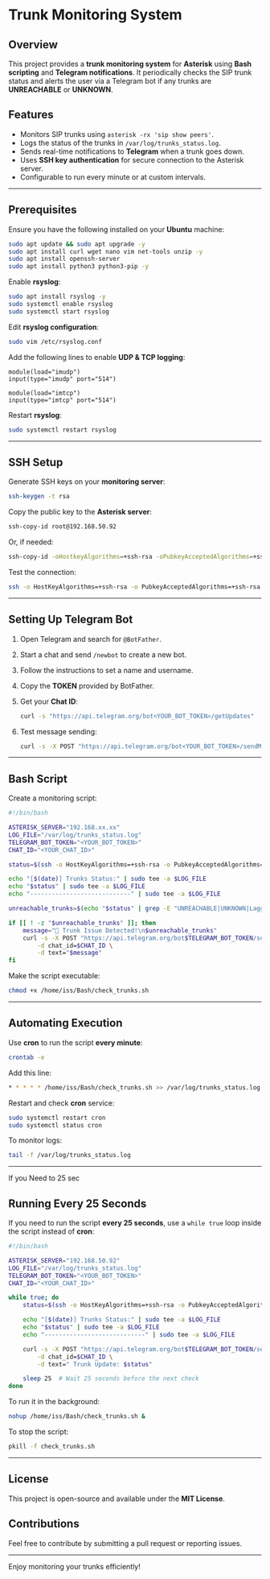 # Trunk Monitoring System

## Overview
This project provides a **trunk monitoring system** for **Asterisk** using **Bash scripting** and **Telegram notifications**. It periodically checks the SIP trunk status and alerts the user via a Telegram bot if any trunks are **UNREACHABLE** or **UNKNOWN**.

## Features
- Monitors SIP trunks using `asterisk -rx 'sip show peers'`.
- Logs the status of the trunks in `/var/log/trunks_status.log`.
- Sends real-time notifications to **Telegram** when a trunk goes down.
- Uses **SSH key authentication** for secure connection to the Asterisk server.
- Configurable to run every minute or at custom intervals.

---

## Prerequisites
Ensure you have the following installed on your **Ubuntu** machine:

```bash
sudo apt update && sudo apt upgrade -y
sudo apt install curl wget nano vim net-tools unzip -y
sudo apt install openssh-server
sudo apt install python3 python3-pip -y
```

Enable **rsyslog**:

```bash
sudo apt install rsyslog -y
sudo systemctl enable rsyslog
sudo systemctl start rsyslog
```

Edit **rsyslog configuration**:

```bash
sudo vim /etc/rsyslog.conf
```

Add the following lines to enable **UDP & TCP logging**:

```
module(load="imudp")
input(type="imudp" port="514")

module(load="imtcp")
input(type="imtcp" port="514")
```

Restart **rsyslog**:

```bash
sudo systemctl restart rsyslog
```

---

## SSH Setup
Generate SSH keys on your **monitoring server**:

```bash
ssh-keygen -t rsa
```

Copy the public key to the **Asterisk server**:

```bash
ssh-copy-id root@192.168.50.92
```

Or, if needed:

```bash
ssh-copy-id -oHostkeyAlgorithms=+ssh-rsa -oPubkeyAcceptedAlgorithms=+ssh-rsa root@192.168.50.92
```

Test the connection:

```bash
ssh -o HostKeyAlgorithms=+ssh-rsa -o PubkeyAcceptedAlgorithms=+ssh-rsa root@192.168.50.92
```

---

## Setting Up Telegram Bot
1. Open Telegram and search for `@BotFather`.
2. Start a chat and send `/newbot` to create a new bot.
3. Follow the instructions to set a name and username.
4. Copy the **TOKEN** provided by BotFather.
5. Get your **Chat ID**:
   
   ```bash
   curl -s "https://api.telegram.org/bot<YOUR_BOT_TOKEN>/getUpdates"
   ```

6. Test message sending:
   
   ```bash
   curl -s -X POST "https://api.telegram.org/bot<YOUR_BOT_TOKEN>/sendMessage" -d chat_id=<YOUR_CHAT_ID> -d text="Test message"
   ```

---

## Bash Script
Create a monitoring script:

```bash
#!/bin/bash

ASTERISK_SERVER="192.168.xx.xx"
LOG_FILE="/var/log/trunks_status.log"
TELEGRAM_BOT_TOKEN="<YOUR_BOT_TOKEN>"
CHAT_ID="<YOUR_CHAT_ID>"

status=$(ssh -o HostKeyAlgorithms=+ssh-rsa -o PubkeyAcceptedAlgorithms=+ssh-rsa root@$ASTERISK_SERVER "asterisk -rx 'sip show peers'")

echo "[$(date)] Trunks Status:" | sudo tee -a $LOG_FILE
echo "$status" | sudo tee -a $LOG_FILE
echo "----------------------------" | sudo tee -a $LOG_FILE

unreachable_trunks=$(echo "$status" | grep -E "UNREACHABLE|UNKNOWN|Lagged")

if [[ ! -z "$unreachable_trunks" ]]; then
    message="🚨 Trunk Issue Detected!\n$unreachable_trunks"
    curl -s -X POST "https://api.telegram.org/bot$TELEGRAM_BOT_TOKEN/sendMessage" \
        -d chat_id=$CHAT_ID \
        -d text="$message"
fi
```

Make the script executable:

```bash
chmod +x /home/iss/Bash/check_trunks.sh
```

---

## Automating Execution
Use **cron** to run the script **every minute**:

```bash
crontab -e
```

Add this line:

```bash
* * * * * /home/iss/Bash/check_trunks.sh >> /var/log/trunks_status.log 2>&1
```

Restart and check **cron** service:

```bash
sudo systemctl restart cron
sudo systemctl status cron
```

To monitor logs:

```bash
tail -f /var/log/trunks_status.log
```

---
If you Need to 25 sec

## Running Every 25 Seconds
If you need to run the script **every 25 seconds**, use a `while true` loop inside the script instead of **cron**:

```bash
#!/bin/bash

ASTERISK_SERVER="192.168.50.92"
LOG_FILE="/var/log/trunks_status.log"
TELEGRAM_BOT_TOKEN="<YOUR_BOT_TOKEN>"
CHAT_ID="<YOUR_CHAT_ID>"

while true; do
    status=$(ssh -o HostKeyAlgorithms=+ssh-rsa -o PubkeyAcceptedAlgorithms=+ssh-rsa root@$ASTERISK_SERVER "asterisk -rx 'sip show peers'")

    echo "[$(date)] Trunks Status:" | sudo tee -a $LOG_FILE
    echo "$status" | sudo tee -a $LOG_FILE
    echo "----------------------------" | sudo tee -a $LOG_FILE

    curl -s -X POST "https://api.telegram.org/bot$TELEGRAM_BOT_TOKEN/sendMessage" \
        -d chat_id=$CHAT_ID \
        -d text=" Trunk Update: $status"

    sleep 25  # Wait 25 seconds before the next check
done
```

To run it in the background:

```bash
nohup /home/iss/Bash/check_trunks.sh &
```

To stop the script:

```bash
pkill -f check_trunks.sh
```

---

## License
This project is open-source and available under the **MIT License**.

## Contributions
Feel free to contribute by submitting a pull request or reporting issues.

---

Enjoy monitoring your trunks efficiently! 

